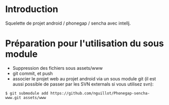 # Introduction

Squelette de projet android / phonegap / sencha avec intellj.

# Préparation pour l'utilisation du sous module

 * Suppression des fichiers sous assets/www
 * git commit, et push
 * associer le projet web au projet android via un sous module git (il est aussi possible de passer par les SVN externals si vous utilisez svn):

`$ git submodule add https://github.com/nguillot/Phonegap-sencha-www.git assets/www`


